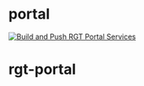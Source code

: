 # portal

[![Build and Push RGT Portal Services](https://github.com/rgt-portal-team-a/rgt-portal/actions/workflows/deploy.yml/badge.svg)](https://github.com/rgt-portal-team-a/rgt-portal/actions/workflows/deploy.yml)

# rgt-portal
